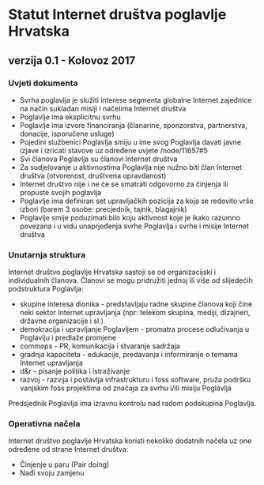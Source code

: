 # Statut Internet društva poglavlje Hrvatska

## verzija 0.1 - Kolovoz 2017

### Uvjeti dokumenta

- Svrha poglavlja je služiti interese segmenta globalne Internet zajednice na način sukladan misiji i načelima Internet društva
- Poglavlje ima eksplicitnu svrhu
- Poglavlje ima izvore financiranja (članarine, sponzorstva, partnerstva, donacije, isporučene usluge)
- Pojedini službenici Poglavlja smiju u ime svog Poglavlja davati javne izjave i izricati stavove uz određene uvjete /node/11657#5
- Svi članova Poglavlja su članovi Internet društva
- Za sudjelovanje u aktivnostima Poglavlja nije nužno biti član Internet društva (otvorenost, društvena opravdanost)
- Internet društvo nije i ne će se smatrati odgovorno za činjenja ili propuste svojih poglavlja
- Poglavlje ima definiran set upravljačkih pozicija za koja se redovito vrše izbori (barem 3 osobe: precjednik, tajnik, blagajnik)
- Poglavlje smije poduzimati bilo koju aktivnost koje je ikako razumno povezana i u vidu unaprjeđenja svrhe Poglavlja i svrhe i misije Internet društva

### Unutarnja struktura

Internet društvo poglavlje Hrvatska sastoji se od organizacijski i individualnih članova. Članovi se mogu pridružiti jednoj ili više od slijedećih podstruktura Poglavlja:

- skupine interesa dionika - predstavljaju radne skupine članova koji čine neki sektor Internet upravljanja (npr: telekom skupina, mediji, dizajneri, državne organizacije i sl.)
- demokracija i upravljanje Poglavljem - promatra procese odlučivanja u Poglavlju i predlaže promjene
- commops - PR, komunikacija i stvaranje sadržaja
- gradnja kapaciteta - edukacije, predavanja i informiranje o temama Internet upravljanja
- d&r - pisanje politika i istraživanje
- razvoj - razvija i postavlja infrastrukturu i foss software, pruža podršku vanjskim foss projektima od značaja za svrhu i/ili misiju Poglavlja

Predsjednik Poglavlja ima izravnu kontrolu nad radom podskupina Poglavlja.

### Operativna načela

Internet društvo poglavlje Hrvatska koristi nekoliko dodatnih načela uz one određene od strane Internet društva:

- Činjenje u paru (Pair doing)
- Nađi svoju zamjenu
